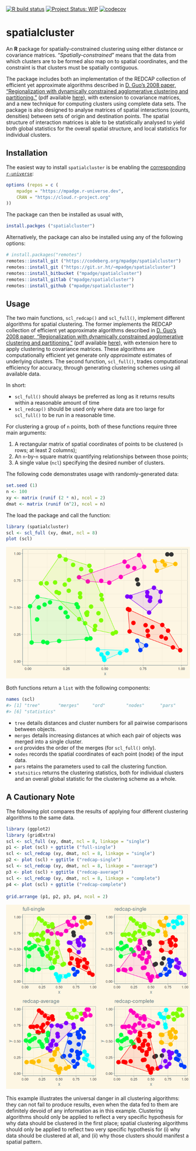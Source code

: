 
<!-- README.md is generated from README.Rmd. Please edit that file -->

[![R build
status](https://github.com/mpadge/spatialcluster/workflows/R-CMD-check/badge.svg)](https://github.com/mpadge/spatialcluster/actions?query=workflow%3AR-CMD-check)
[![Project Status:
WIP](http://www.repostatus.org/badges/latest/wip.svg)](http://www.repostatus.org/#wip)
[![codecov](https://codecov.io/gh/mpadge/spatialcluster/branch/master/graph/badge.svg)](https://codecov.io/gh/mpadge/spatialcluster)

# spatialcluster

An **R** package for spatially-constrained clustering using either
distance or covariance matrices. “*Spatially-constrained*” means that
the data from which clusters are to be formed also map on to spatial
coordinates, and the constraint is that clusters must be spatially contiguous.

The package includes both an implementation of the REDCAP collection of
efficient yet approximate algorithms described in [D. Guo’s 2008 paper,
“Regionalization with dynamically constrained agglomerative clustering
and
partitioning.”](https://www.tandfonline.com/doi/abs/10.1080/13658810701674970)
(pdf available
[here](https://pdfs.semanticscholar.org/ead1/7df8aaa1aed0e433b3ae1ec1ec5c7e785b2b.pdf)),
with extension to covariance matrices, and a new technique for computing
clusters using complete data sets. The package is also designed to
analyse matrices of spatial interactions (counts, densities) between
sets of origin and destination points. The spatial structure of
interaction matrices is able to be statistically analysed to yield both
global statistics for the overall spatial structure, and local
statistics for individual clusters.

## Installation

The easiest way to install `spatialcluster` is be enabling the
[corresponding `r-universe`](https://mpadge.r-universe.dev/):

``` r
options (repos = c (
    mpadge = "https://mpadge.r-universe.dev",
    CRAN = "https://cloud.r-project.org"
))
```

The package can then be installed as usual with,

``` r
install.packges ("spatialcluster")
```

Alternatively, the package can also be installed using any of the
following options:

``` r
# install.packages("remotes")
remotes::install_git ("https://codeberg.org/mpadge/spatialcluster")
remotes::install_git ("https://git.sr.ht/~mpadge/spatialcluster")
remotes::install_bitbucket ("mpadge/spatialcluster")
remotes::install_gitlab ("mpadge/spatialcluster")
remotes::install_github ("mpadge/spatialcluster")
```

## Usage

The two main functions, `scl_redcap()` and `scl_full()`, implement
different algorithms for spatial clustering. The former implements the
REDCAP collection of efficient yet approximate algorithms described in
[D. Guo’s 2008 paper, “Regionalization with dynamically constrained
agglomerative clustering and
partitioning.”](https://www.tandfonline.com/doi/abs/10.1080/13658810701674970)
(pdf available
[here](https://pdfs.semanticscholar.org/ead1/7df8aaa1aed0e433b3ae1ec1ec5c7e785b2b.pdf)),
with extension here to apply clustering to covariance matrices. These
algorithms are computationally efficient yet generate only *approximate*
estimates of underlying clusters. The second function, `scl_full()`,
trades computational efficiency for accuracy, through generating
clustering schemes using all available data.

In short:

- `scl_full()` should always be preferred as long as it returns results
  within a reasonable amount of time
- `scl_redcap()` should be used only where data are too large for
  `scl_full()` to be run in a reasonable time.

For clustering a group of `n` points, both of these functions require three
main arguments:

1.  A rectangular matrix of spatial coordinates of points to be clustered 
    (`n` rows; at least 2 columns);
2.  An `n`-by-`n` square matrix quantifying relationships between those
    points;
3.  A single value (`ncl`) specifying the desired number of clusters.

The following code demonstrates usage with randomly-generated data:

``` r
set.seed (1)
n <- 100
xy <- matrix (runif (2 * n), ncol = 2)
dmat <- matrix (runif (n^2), ncol = n)
```

The load the package and call the function:

``` r
library (spatialcluster)
scl <- scl_full (xy, dmat, ncl = 8)
plot (scl)
```

![](man/figures/README-full-single-1.png)<!-- -->

Both functions return a `list` with the following components:

``` r
names (scl)
#> [1] "tree"       "merges"     "ord"        "nodes"      "pars"      
#> [6] "statistics"
```

- `tree` details distances and cluster numbers for all pairwise
  comparisons between objects.
- `merges` details increasing distances at which each pair of objects
  was merged into a single cluster.
- `ord` provides the order of the merges (for `scl_full()` only).
- `nodes` records the spatial coordinates of each point (node) of the
  input data.
- `pars` retains the parameters used to call the clustering function.
- `statsitics` returns the clustering statistics, both for individual
  clusters and an overall global statistic for the clustering scheme as
  a whole.

## A Cautionary Note

The following plot compares the results of applying four different
clustering algorithms to the same data.

``` r
library (ggplot2)
library (gridExtra)
scl <- scl_full (xy, dmat, ncl = 8, linkage = "single")
p1 <- plot (scl) + ggtitle ("full-single")
scl <- scl_redcap (xy, dmat, ncl = 8, linkage = "single")
p2 <- plot (scl) + ggtitle ("redcap-single")
scl <- scl_redcap (xy, dmat, ncl = 8, linkage = "average")
p3 <- plot (scl) + ggtitle ("redcap-average")
scl <- scl_redcap (xy, dmat, ncl = 8, linkage = "complete")
p4 <- plot (scl) + ggtitle ("redcap-complete")

grid.arrange (p1, p2, p3, p4, ncol = 2)
```

![](man/figures/README-cautionary-1.png)<!-- -->

This example illustrates the universal danger in all clustering
algorithms: they can not fail to produce results, even when the data fed
to them are definitely devoid of any information as in this example.
Clustering algorithms should only be applied to reflect a very specific
hypothesis for why data should be clustered in the first place; spatial
clustering algorithms should only be applied to reflect two very
specific hypothesis for (i) why data should be clustered at all, and
(ii) why those clusters should manifest a spatial pattern.
